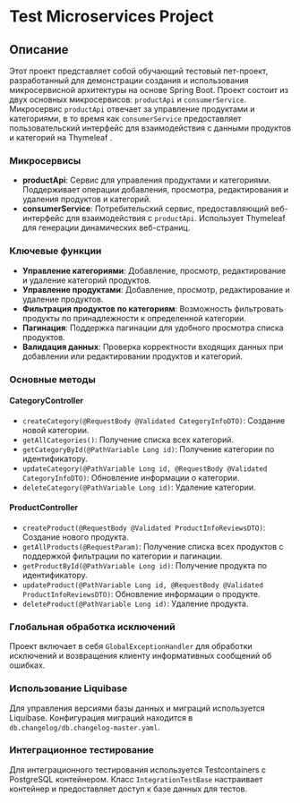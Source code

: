 # Test Microservices Project

## Описание

Этот проект представляет собой обучающий тестовый пет-проект, разработанный для демонстрации создания и использования микросервисной архитектуры на основе Spring Boot. Проект состоит из двух основных микросервисов: `productApi` и `consumerService`. 
Микросервис `productApi` отвечает за управление продуктами и категориями, в то время как `consumerService` предоставляет пользовательский интерфейс для взаимодействия с данными продуктов и категорий на Thymeleaf .

### Микросервисы

- **productApi**: Сервис для управления продуктами и категориями. Поддерживает операции добавления, просмотра, редактирования и удаления продуктов и категорий.
- **consumerService**: Потребительский сервис, предоставляющий веб-интерфейс для взаимодействия с `productApi`. Использует Thymeleaf для генерации динамических веб-страниц.

### Ключевые функции

- **Управление категориями**: Добавление, просмотр, редактирование и удаление категорий продуктов.
- **Управление продуктами**: Добавление, просмотр, редактирование и удаление продуктов.
- **Фильтрация продуктов по категориям**: Возможность фильтровать продукты по принадлежности к определенной категории.
- **Пагинация**: Поддержка пагинации для удобного просмотра списка продуктов.
- **Валидация данных**: Проверка корректности входящих данных при добавлении или редактировании продуктов и категорий.

### Основные методы

#### CategoryController

- `createCategory(@RequestBody @Validated CategoryInfoDTO)`: Создание новой категории.
- `getAllCategories()`: Получение списка всех категорий.
- `getCategoryById(@PathVariable Long id)`: Получение категории по идентификатору.
- `updateCategory(@PathVariable Long id, @RequestBody @Validated CategoryInfoDTO)`: Обновление информации о категории.
- `deleteCategory(@PathVariable Long id)`: Удаление категории.

#### ProductController

- `createProduct(@RequestBody @Validated ProductInfoReviewsDTO)`: Создание нового продукта.
- `getAllProducts(@RequestParam)`: Получение списка всех продуктов с поддержкой фильтрации по категории и пагинации.
- `getProductById(@PathVariable Long id)`: Получение продукта по идентификатору.
- `updateProduct(@PathVariable Long id, @RequestBody @Validated ProductInfoReviewsDTO)`: Обновление информации о продукте.
- `deleteProduct(@PathVariable Long id)`: Удаление продукта.

### Глобальная обработка исключений

Проект включает в себя `GlobalExceptionHandler` для обработки исключений и возвращения клиенту информативных сообщений об ошибках.

### Использование Liquibase

Для управления версиями базы данных и миграций используется Liquibase. Конфигурация миграций находится в `db.changelog/db.changelog-master.yaml`.

### Интеграционное тестирование

Для интеграционного тестирования используется Testcontainers с PostgreSQL контейнером. Класс `IntegrationTestBase` настраивает контейнер и предоставляет доступ к базе данных для тестов.
